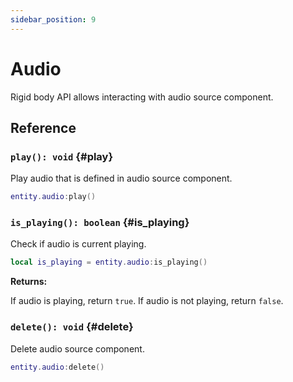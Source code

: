 ```yaml
---
sidebar_position: 9
---
```


# Audio

Rigid body API allows interacting with audio source component.

## Reference

### `play(): void` {#play}

Play audio that is defined in audio source component.

```lua
entity.audio:play()
```

### `is_playing(): boolean` {#is_playing}

Check if audio is current playing.

```lua
local is_playing = entity.audio:is_playing()
```

**Returns:**

If audio is playing, return `true`. If audio is not playing, return `false`.

### `delete(): void` {#delete}

Delete audio source component.

```lua
entity.audio:delete()
```
